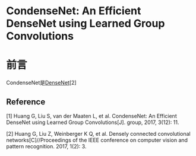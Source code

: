 # CondenseNet: An Efficient DenseNet using Learned Group Convolutions

# 前言

CondenseNet是[DenseNet](https://senliuy.gitbooks.io/advanced-deep-learning/content/di-yi-zhang-ff1a-jing-dian-wang-luo/densely-connected-convolutional-networks.html)[2]

## Reference

[1] Huang G, Liu S, van der Maaten L, et al. CondenseNet: An Efficient DenseNet using Learned Group Convolutions[J]. group, 2017, 3(12): 11.

[2] Huang G, Liu Z, Weinberger K Q, et al. Densely connected convolutional networks\[C\]//Proceedings of the IEEE conference on computer vision and pattern recognition. 2017, 1\(2\): 3.